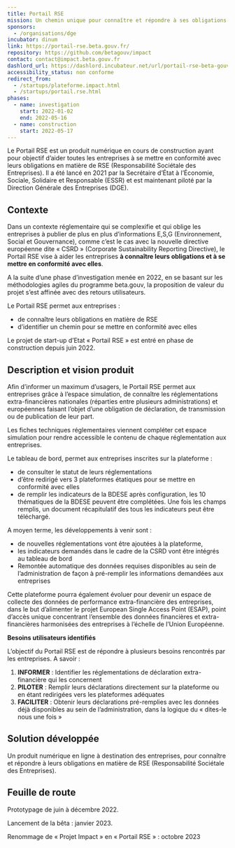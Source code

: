 ```yaml
---
title: Portail RSE
mission: Un chemin unique pour connaître et répondre à ses obligations RSE
sponsors:
  - /organisations/dge
incubator: dinum
link: https://portail-rse.beta.gouv.fr/
repository: https://github.com/betagouv/impact
contact: contact@impact.beta.gouv.fr
dashlord_url: https://dashlord.incubateur.net/url/portail-rse-beta-gouv-fr/
accessibility_status: non conforme
redirect_from:
  - /startups/plateforme.impact.html
  - /startups/portail.rse.html
phases:
  - name: investigation
    start: 2022-01-02
    end: 2022-05-16
  - name: construction
    start: 2022-05-17
---
```

Le Portail RSE est un produit numérique en cours de construction ayant pour objectif d’aider toutes les entreprises à se mettre en conformité avec leurs obligations en matière de RSE (Responsabilité Sociétale des Entreprises). Il a été lancé en 2021 par la Secrétaire d’État à l’Économie, Sociale, Solidaire et Responsable (ESSR) et est maintenant piloté par la Direction Générale des Entreprises (DGE).

## **Contexte**

Dans un contexte réglementaire qui se complexifie et qui oblige les entreprises à publier de plus en plus d’informations E,S,G (Environnement, Social et Gouvernance), comme c’est le cas avec la nouvelle directive européenne dite « CSRD » (Corporate Sustainability Reporting Directive), le Portail RSE vise à aider les entreprises **à connaître leurs obligations et à se mettre en conformité avec elles**.

A la suite d’une phase d’investigation menée en 2022, en se basant sur les méthodologies agiles du programme beta.gouv, la proposition de valeur du projet s’est affinée avec des retours utilisateurs.

Le Portail RSE permet aux entreprises :
 - de connaître leurs obligations en matière de RSE
 - d’identifier un chemin pour se mettre en conformité avec elles

Le projet de start-up d’Etat « Portail RSE » est entré en phase de construction depuis juin 2022.

## **Description et vision produit**

Afin d’informer un maximum d’usagers, le Portail RSE permet aux entreprises grâce à l’espace simulation, de connaître les réglementations extra-financières nationales (réparties entre plusieurs administrations) et européennes faisant l’objet d’une obligation de déclaration, de transmission ou de publication de leur part.

Les fiches techniques réglementaires viennent compléter cet espace simulation pour rendre accessible le contenu de chaque réglementation aux entreprises.

Le tableau de bord, permet aux entreprises inscrites sur la plateforme :
 - de consulter le statut de leurs réglementations
 - d’être redirigé vers 3 plateformes étatiques pour se mettre en conformité avec elles
 - de remplir les indicateurs de la BDESE après configuration, les 10 thématiques de la BDESE peuvent être complétées. Une fois les champs remplis, un document récapitulatif des tous les indicateurs peut être téléchargé.

A moyen terme, les développements à venir sont :
 - de nouvelles réglementations vont être ajoutées à la plateforme,
 - les indicateurs demandés dans le cadre de la CSRD vont être intégrés au tableau de bord
 - Remontée automatique des données requises disponibles au sein de l’administration de façon à pré-remplir les informations demandées aux entreprises

Cette plateforme pourra également évoluer pour devenir un espace de collecte des données de performance extra-financière des entreprises, dans le but d’alimenter le projet European Single Access Point (ESAP), point d’accès unique concentrant l’ensemble des données financières et extra-financières harmonisées des entreprises à l’échelle de l’Union Européenne.

**Besoins utilisateurs identifiés**

L’objectif du Portail RSE est de répondre à plusieurs besoins rencontrés par les entreprises. A savoir :

1. **INFORMER** : Identifier les réglementations de déclaration extra-financière qui les concernent
2. **PILOTER** : Remplir leurs déclarations directement sur la plateforme ou en étant redirigées vers les plateformes adéquates
3. **FACILITER** : Obtenir leurs déclarations pré-remplies avec les données déjà disponibles au sein de l’administration, dans la logique du « dites-le nous une fois »

## **Solution développée**

Un produit numérique en ligne à destination des entreprises, pour connaître et répondre à leurs obligations en matière de RSE (Responsabilité Sociétale des Entreprises).

## **Feuille de route**

Prototypage de juin à décembre 2022.

Lancement de la bêta : janvier 2023.

Renommage de « Projet Impact » en « Portail RSE » : octobre 2023
